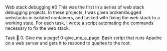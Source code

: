 Web stack debugging #0
This was the first in a series of web stack debugging projects. In these projects, I was given broken/bugged webstacks in isolated containers, and tasked with fixing the web stack to a working state. For each task, I wrote a script automating the commands necessary to fix the web stack.

Task 📃
0. Give me a page!
0-give_me_a_page: Bash script that runs Apache on a web server and gets it to respond to queries to the root.
